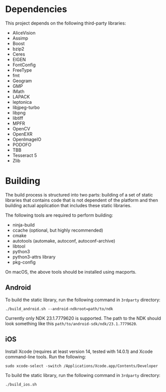 
Dependencies
============

This project depends on the following third-party libraries:

 - AliceVision
 - Assimp
 - Boost
 - bzip2
 - Ceres
 - EIGEN
 - FontConfig
 - FreeType
 - fmt
 - Geogram
 - GMP
 - IMath
 - LAPACK
 - leptonica
 - libjpeg-turbo
 - libpng
 - libtiff
 - MPFR
 - OpenCV
 - OpenEXR
 - OpenImageIO
 - PODOFO
 - TBB
 - Tesseract 5
 - Zlib

Building
========

The build process is structured into two parts: building of a set of static libraries that contains
code that is not dependent of the platform and then building actual application that includes
these static libraries.

The following tools are required to perform building:

 - ninja-build
 - ccache (optional, but highly recommended)
 - cmake
 - autotools (automake, autoconf, autoconf-archive)
 - libtool
 - python3
 - python3-attrs library
 - pkg-config

On macOS, the above tools should be installed using macports.

Android
-------

To build the static library, run the following command in `3rdparty` directory:

```
./build_android.sh --android-ndkroot=path/to/ndk
```

Currently only NDK 23.1.7779620 is supported. The path to the NDK should look something like this
`path/to/android-sdk/ndk/23.1.7779620`.

iOS
---

Install Xcode (requires at least version 14, tested with 14.0.1) and Xcode command-line tools.
Run the following:

```
sudo xcode-select -switch /Applications/Xcode.app/Contents/Developer
```


To build the static library, run the following command in `3rdparty` directory:

```
./build_ios.sh
```
